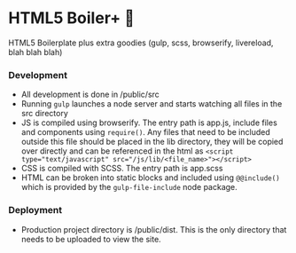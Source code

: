 # HTML5 Boiler+ 💅
HTML5 Boilerplate plus extra goodies (gulp, scss, browserify, livereload, blah blah blah)

### Development
- All development is done in /public/src
- Running ```gulp``` launches a node server and starts watching all files in the src directory
- JS is compiled using browserify.  The entry path is app.js, include files and components using ```require()```.  Any files that need to be included outside this file should be placed in the lib directory, they will be copied over directly and can be referenced in the html as ``` <script type="text/javascript" src="/js/lib/<file_name>"></script>  ```
- CSS is compiled with SCSS.  The entry path is app.scss
- HTML can be broken into static blocks and included using ```@@include()``` which is provided by the ```gulp-file-include``` node package.

### Deployment
- Production project directory is /public/dist.  This is the only directory that needs to be uploaded to view the site.
